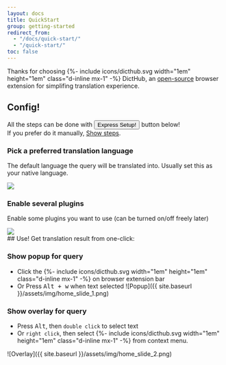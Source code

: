 ```yaml
---
layout: docs
title: QuickStart
group: getting-started
redirect_from:
  - "/docs/quick-start/"
  - "/quick-start/"
toc: false
---
```


Thanks for choosing {%- include icons/dicthub.svg width="1em" height="1em" class="d-inline mx-1" -%} DictHub, an [open-source](https://github.com/dicthub) browser extension for simplifing translation experience.

## Config!

All the steps can be done with <button type="button" class="btn btn-primary btn-sm m-2">Express Setup!</button> button below! <br>
If you prefer do it manually, <a class="btn btn-light btn-sm m-2" data-toggle="collapse" href="#manualSetting" role="button" aria-expanded="false" aria-controls="manualSetting">Show steps</a>.

<div class="collapse" id="manualSetting">
<h3>Pick a preferred translation language</h3>
<p>The default language the query will be translated into. Usually set this as your native language.</p>
<img class="w-100" src="{{ site.baseurl }}/assets/img/quick_start/lang_setting.png" />

<h3>Enable several plugins</h3>
<p>Enable some plugins you want to use (can be turned on/off freely later)</p>
<img class="w-100" src="{{ site.baseurl }}/assets/img/quick_start/plugin_setting.png" />
</div>
## Use!
Get translation result from one-click:

### Show popup for query

* Click the {%- include icons/dicthub.svg width="1em" height="1em" class="d-inline mx-1" -%} on browser extension bar
* Or Press <kbd>Alt + w</kbd> when text selected
![Popup]({{ site.baseurl }}/assets/img/home_slide_1.png)

### Show overlay for query

* Press <kbd>Alt</kbd>, then `double click` to select text
* Or `right click`, then select {%- include icons/dicthub.svg width="1em" height="1em" class="d-inline mx-1" -%} from context menu.

![Overlay]({{ site.baseurl }}/assets/img/home_slide_2.png)